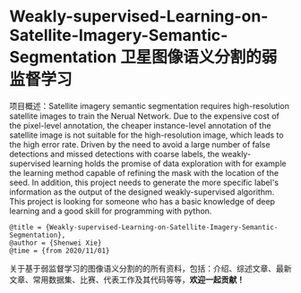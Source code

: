 # Weakly-supervised-Learning-on-Satellite-Imagery-Semantic-Segmentation 卫星图像语义分割的弱监督学习
项目概述：Satellite imagery semantic segmentation requires high-resolution satellite images to train the Nerual Network. Due to the expensive cost of the pixel-level annotation, the cheaper instance-level annotation of the satellite image is not suitable for the high-resolution image, which leads to the high error rate. Driven by the need to avoid a large number of false detections and missed detections with coarse labels, the weakly-supervised learning holds the promise of data exploration with for example the learning method capable of refining the mask with the location of the seed. In addition, this project needs to generate the more specific label's information as the output of the designed weakly-supervised algorithm. This project is looking for someone who has a basic knowledge of deep learning and a good skill for programming with python.
```
@title = {Weakly-supervised-Learning-on-Satellite-Imagery-Semantic-Segmentation},  
@author = {Shenwei Xie}
@time = {from 2020/11/01}
```
关于基于弱监督学习的图像语义分割的的所有资料，包括：介绍、综述文章、最新文章、常用数据集、比赛、代表工作及其代码等等，**欢迎一起贡献！**
